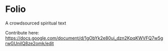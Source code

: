 # Folio

A crowdsourced spiritual text

Contribute here: https://docs.google.com/document/d/1gObYk2e80ui_dzn2KpqKWVFQ7w5grwGUnilQ8ze2omk/edit

